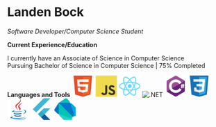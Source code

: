 # Landen Bock
*Software Developer/Computer Science Student*

**Current Experience/Education**

I currently have an Associate of Science in Computer Science  
Pursuing Bachelor of Science in Computer Science | 75% Completed

**Languages and Tools**
<img src="https://raw.githubusercontent.com/devicons/devicon/master/icons/html5/html5-original.svg" alt="HTML" width="50" height="50" />
<img src="https://raw.githubusercontent.com/devicons/devicon/master/icons/javascript/javascript-original.svg" alt="JavaScript" width="50" height="50" />
<img src="https://raw.githubusercontent.com/devicons/devicon/master/icons/react/react-original.svg" alt="React" width="50" height="50" />
<img src="https://raw.githubusercontent.com/devicons/devicon/master/icons/dotnet/dotnet-original.svg" alt=".NET" width="50" height="50" />
<img src="https://raw.githubusercontent.com/devicons/devicon/master/icons/csharp/csharp-original.svg" alt="C#" width="50" height="50" />
<img src="https://raw.githubusercontent.com/devicons/devicon/master/icons/css3/css3-original.svg" alt="CSS" width="50" height="50" />
<img src="https://raw.githubusercontent.com/devicons/devicon/master/icons/java/java-original.svg" alt="Java" width="50" height="50" />
<img src="https://raw.githubusercontent.com/devicons/devicon/master/icons/flutter/flutter-original.svg" alt="Flutter" width="50" height="50" />
<img src="https://raw.githubusercontent.com/devicons/devicon/master/icons/dart/dart-original.svg" alt="Dart" width="50" height="50" />
